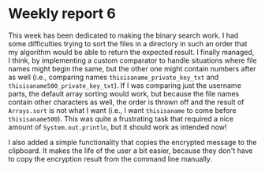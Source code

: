 # Weekly report 6
This week has been dedicated to making the binary search work. I had some difficulties trying to sort the files in a directory in such an order that my algorithm would be able to return the expected result. I finally managed, I think, by implementing a custom comparator to handle situations where file names might begin the same, but the other one might contain numbers after as well (i.e., comparing names `thisisaname_private_key_txt` and `thisisaname500_private_key_txt`). If I was comparing just the username parts, the default array sorting would work, but because the file names contain other characters as well, the order is thrown off and the result of `Arrays.sort` is not what I want (i.e., I want `thisisaname` to come before `thisisaname500`). This was quite a frustrating task that required a nice amount of `System.out.println`, but it should work as intended now!

I also added a simple functionality that copies the encrypted message to the clipboard. It makes the life of the user a bit easier, because they don't have to copy the encryption result from the command line manually.